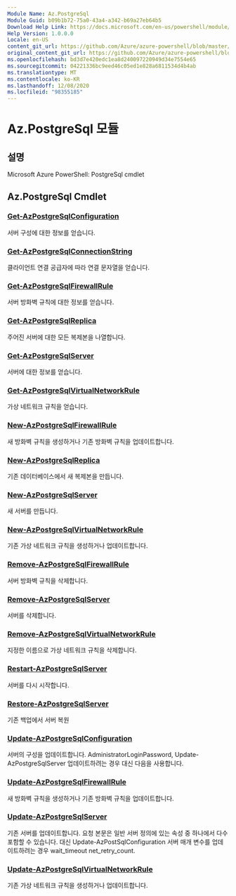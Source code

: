 ```yaml
---
Module Name: Az.PostgreSql
Module Guid: b09b1b72-75a0-43a4-a342-b69a27eb64b5
Download Help Link: https://docs.microsoft.com/en-us/powershell/module/az.postgresql
Help Version: 1.0.0.0
Locale: en-US
content_git_url: https://github.com/Azure/azure-powershell/blob/master/src/PostgreSql/help/Az.PostgreSql.md
original_content_git_url: https://github.com/Azure/azure-powershell/blob/master/src/PostgreSql/help/Az.PostgreSql.md
ms.openlocfilehash: bd3d7e420edc1ea8d240097220949d34e7554e65
ms.sourcegitcommit: 04221336bc9eed46c05ed1e828a6811534d4b4ab
ms.translationtype: MT
ms.contentlocale: ko-KR
ms.lasthandoff: 12/08/2020
ms.locfileid: "98355185"
---
```

# Az.PostgreSql 모듈
## 설명
Microsoft Azure PowerShell: PostgreSql cmdlet

## Az.PostgreSql Cmdlet
### [Get-AzPostgreSqlConfiguration](Get-AzPostgreSqlConfiguration.md)
서버 구성에 대한 정보를 얻습니다.

### [Get-AzPostgreSqlConnectionString](Get-AzPostgreSqlConnectionString.md)
클라이언트 연결 공급자에 따라 연결 문자열을 얻습니다.

### [Get-AzPostgreSqlFirewallRule](Get-AzPostgreSqlFirewallRule.md)
서버 방화벽 규칙에 대한 정보를 얻습니다.

### [Get-AzPostgreSqlReplica](Get-AzPostgreSqlReplica.md)
주어진 서버에 대한 모든 복제본을 나열합니다.

### [Get-AzPostgreSqlServer](Get-AzPostgreSqlServer.md)
서버에 대한 정보를 얻습니다.

### [Get-AzPostgreSqlVirtualNetworkRule](Get-AzPostgreSqlVirtualNetworkRule.md)
가상 네트워크 규칙을 얻습니다.

### [New-AzPostgreSqlFirewallRule](New-AzPostgreSqlFirewallRule.md)
새 방화벽 규칙을 생성하거나 기존 방화벽 규칙을 업데이트합니다.

### [New-AzPostgreSqlReplica](New-AzPostgreSqlReplica.md)
기존 데이터베이스에서 새 복제본을 만듭니다.

### [New-AzPostgreSqlServer](New-AzPostgreSqlServer.md)
새 서버를 만듭니다.

### [New-AzPostgreSqlVirtualNetworkRule](New-AzPostgreSqlVirtualNetworkRule.md)
기존 가상 네트워크 규칙을 생성하거나 업데이트합니다.

### [Remove-AzPostgreSqlFirewallRule](Remove-AzPostgreSqlFirewallRule.md)
서버 방화벽 규칙을 삭제합니다.

### [Remove-AzPostgreSqlServer](Remove-AzPostgreSqlServer.md)
서버를 삭제합니다.

### [Remove-AzPostgreSqlVirtualNetworkRule](Remove-AzPostgreSqlVirtualNetworkRule.md)
지정한 이름으로 가상 네트워크 규칙을 삭제합니다.

### [Restart-AzPostgreSqlServer](Restart-AzPostgreSqlServer.md)
서버를 다시 시작합니다.

### [Restore-AzPostgreSqlServer](Restore-AzPostgreSqlServer.md)
기존 백업에서 서버 복원

### [Update-AzPostgreSqlConfiguration](Update-AzPostgreSqlConfiguration.md)
서버의 구성을 업데이트합니다.
AdministratorLoginPassword, Update-AzPostgreSqlServer 업데이트하려는 경우 대신 다음을 사용합니다.

### [Update-AzPostgreSqlFirewallRule](Update-AzPostgreSqlFirewallRule.md)
새 방화벽 규칙을 생성하거나 기존 방화벽 규칙을 업데이트합니다.

### [Update-AzPostgreSqlServer](Update-AzPostgreSqlServer.md)
기존 서버를 업데이트합니다.
요청 본문은 일반 서버 정의에 있는 속성 중 하나에서 다수 포함할 수 있습니다.
대신 Update-AzPostSqlConfiguration 서버 매개 변수를 업데이트하려는 경우 wait_timeout net_retry_count.

### [Update-AzPostgreSqlVirtualNetworkRule](Update-AzPostgreSqlVirtualNetworkRule.md)
기존 가상 네트워크 규칙을 생성하거나 업데이트합니다.

